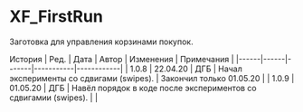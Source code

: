 # XF_FirstRun

Заготовка для управления корзинами покупок.

История
| Ред. | Дата | Автор | Изменения | Примечания |
|------|------|-------|-----------|------------|
| 1.0.8 | 22.04.20 | ДГБ | Начал эксперименты со сдвигами (swipes). | Закончил только 01.05.20 |
| 1.0.9 | 01.05.20 | ДГБ | Навёл порядок в коде после экспериментов со сдвигамии (swipes). | |

